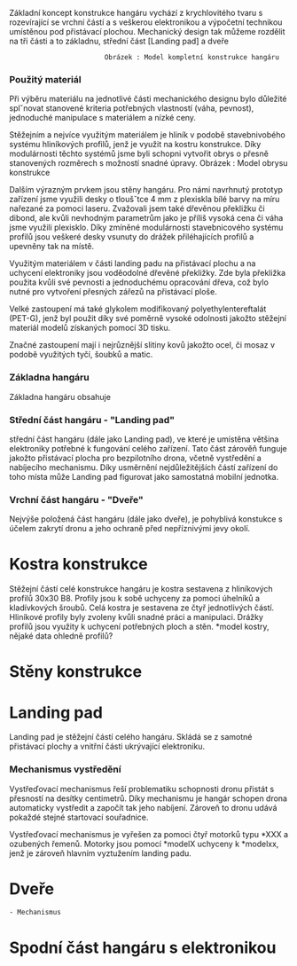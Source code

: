 Základní koncept konstrukce hangáru vychází z krychlovitého tvaru s rozevírající se vrchní částí a s veškerou elektronikou a výpočetní technikou umístěnou pod přistávací plochou. Mechanický design tak můžeme rozdělit na tři části a to základnu, střední část [Landing pad] a dveře

                            Obrázek : Model kompletní konstrukce hangáru

### Použitý materiál
Při výběru materiálu na jednotlivé části mechanického designu bylo důležité splˇnovat stanovené kriteria potřebných vlastností (váha, pevnost), jednoduché manipulace s materiálem a nízké ceny. 

Stěžejním a nejvíce využitým materiálem je hliník v podobě stavebnivobého systému hliníkových profilů, jenž je využit na kostru konstrukce. Díky modulárnosti těchto systémů jsme byli schopni vytvořit obrys o přesně stanovených rozměrech s možností snadné úpravy. 
                            Obrázek : Model obrysu konstrukce
                            
Dalším výrazným prvkem jsou stěny hangáru. Pro námi navrhnutý prototyp zařízení jsme využili desky o tloušˇtce 4 mm z plexiskla bílé barvy na míru nařezané za pomoci laseru. Zvažovali jsem také dřevěnou překližku či dibond, ale kvůli nevhodným parametrům jako je příliš vysoká cena či váha jsme využili plexisklo. Díky zmíněné modulárnosti stavebnicového systému profilů jsou veškeré desky vsunuty do drážek přiléhajících profilů a upevněny tak na místě. 

Využitým materiálem v části landing padu na přistávací plochu a na uchycení elektroniky jsou voděodolné dřevěné překližky. Zde byla překližka použita kvůli své pevnosti a jednoduchému opracování dřeva, což bylo nutné pro vytvoření přesných zářezů na přistávací ploše.

Velké zastoupení má také glykolem modifikovaný polyethylentereftalát (PET-G), jenž byl použit díky své poměrně vysoké odolnosti jakožto stěžejní materiál modelů získaných pomocí 3D tisku.

Značné zastoupení mají i nejrůznější slitiny kovů jakožto ocel, či mosaz v podobě využitých tyčí, šoubků a matic.

### Základna hangáru 
Základna hangáru obsahuje 

### Střední část hangáru - "Landing pad"
střední část hangáru (dále jako Landing pad), ve které je umístěna většina elektroniky potřebné k fungování celého zařízení. Tato část zárověň funguje jakožto přistávací plocha pro bezpilotního drona, včetně vystředění a nabíjecího mechanismu. Díky usměrnění nejdůležitějších částí zařízení do toho místa může Landing pad figurovat jako samostatná mobilní jednotka.

### Vrchní část hangáru - "Dveře"
Nejvýše položená část hangáru (dále jako dveře), je pohyblivá konstukce s účelem zakrytí dronu a jeho ochraně před nepříznivými jevy okolí.

# Kostra konstrukce
Stěžejní částí celé konstrukce hangáru je kostra sestavena z hliníkových profilů 30x30 B8. Profily jsou k sobě uchyceny za pomoci úhelníků a kladívkových šroubů. Celá kostra je sestavena ze čtyř jednotlivých částí. Hliníkové profily byly zvoleny kvůli snadné práci a manipulaci. Drážky profilů jsou využity k uchycení potřebných ploch a stěn. *model kostry, nějaké data ohledně profilů?

# Stěny konstrukce

# Landing pad
Landing pad je stěžejní částí celého hangáru. Skládá se z samotné přistávací plochy a vnitřní části ukrývající elektroniku.

### Mechanismus vystředění
Vystřeďovací mechanismus řeší problematiku schopnosti dronu přistát s přesností na desítky centimetrů. Díky mechanismu je hangár schopen drona automaticky vystředit a započít tak jeho nabíjení. Zároveň to dronu udává pokaždé stejné startovací souřadnice.

Vystřeďovací mechanismus je vyřešen za pomoci čtyř motorků typu *XXX a ozubených řemenů. Motorky jsou pomocí *modelX uchyceny k *modelxx, jenž je zároveň hlavním vyztužením landing padu. 
    
# Dveře
    - Mechanismus
    
# Spodní část hangáru s elektronikou
